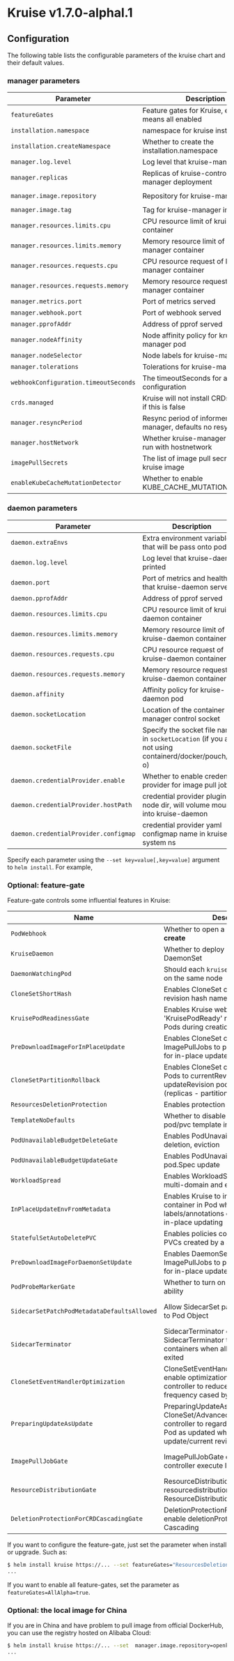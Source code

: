 # Kruise v1.7.0-alphal.1

## Configuration

The following table lists the configurable parameters of the kruise chart and their default values.

### manager parameters
| Parameter                                 | Description                                                  | Default                       |
| ----------------------------------------- | ------------------------------------------------------------ | ----------------------------- |
| `featureGates`                            | Feature gates for Kruise, empty string means all enabled     | ` `                           |
| `installation.namespace`                  | namespace for kruise installation                            | `kruise-system`               |
| `installation.createNamespace`            | Whether to create the installation.namespace                 | `true`                        |
| `manager.log.level`                       | Log level that kruise-manager printed                        | `4`                           |
| `manager.replicas`                        | Replicas of kruise-controller-manager deployment             | `2`                           |
| `manager.image.repository`                | Repository for kruise-manager image                          | `openkruise/kruise-manager`   |
| `manager.image.tag`                       | Tag for kruise-manager image                                 | `v1.7.0-alphal.1`                      |
| `manager.resources.limits.cpu`            | CPU resource limit of kruise-manager container               | `200m`                        |
| `manager.resources.limits.memory`         | Memory resource limit of kruise-manager container            | `512Mi`                       |
| `manager.resources.requests.cpu`          | CPU resource request of kruise-manager container             | `100m`                        |
| `manager.resources.requests.memory`       | Memory resource request of kruise-manager container          | `256Mi`                       |
| `manager.metrics.port`                    | Port of metrics served                                       | `8080`                        |
| `manager.webhook.port`                    | Port of webhook served                                       | `9443`                        |
| `manager.pprofAddr`                       | Address of pprof served                                      | `localhost:8090`              |
| `manager.nodeAffinity`                    | Node affinity policy for kruise-manager pod                  | `{}`                          |
| `manager.nodeSelector`                    | Node labels for kruise-manager pod                           | `{}`                          |
| `manager.tolerations`                     | Tolerations for kruise-manager pod                           | `[]`                          |
| `webhookConfiguration.timeoutSeconds`     | The timeoutSeconds for all webhook configuration             | `30`                          |
| `crds.managed`                            | Kruise will not install CRDs with chart if this is false     | `true`                        |
| `manager.resyncPeriod`                    | Resync period of informer kruise-manager, defaults no resync | `0`                           |
| `manager.hostNetwork`                     | Whether kruise-manager pod should run with hostnetwork       | `false`                       |
| `imagePullSecrets`                        | The list of image pull secrets for kruise image              | `false`                       |
| `enableKubeCacheMutationDetector`         | Whether to enable KUBE_CACHE_MUTATION_DETECTOR               | `false`                       |

### daemon parameters
| Parameter                                 | Description                                                  | Default                       |
| ----------------------------------------- | ------------------------------------------------------------ | ----------------------------- |
| `daemon.extraEnvs`                        | Extra environment variables that will be pass onto pods      | `[]`                          |
| `daemon.log.level`                        | Log level that kruise-daemon printed                         | `4`                           |
| `daemon.port`                             | Port of metrics and healthz that kruise-daemon served        | `10221`                       |
| `daemon.pprofAddr`                        | Address of pprof served                                      | `localhost:10222`             |
| `daemon.resources.limits.cpu`             | CPU resource limit of kruise-daemon container                | `50m`                         |
| `daemon.resources.limits.memory`          | Memory resource limit of kruise-daemon container             | `128Mi`                       |
| `daemon.resources.requests.cpu`           | CPU resource request of kruise-daemon container              | `0`                           |
| `daemon.resources.requests.memory`        | Memory resource request of kruise-daemon container           | `0`                           |
| `daemon.affinity`                         | Affinity policy for kruise-daemon pod                        | `{}`                          |
| `daemon.socketLocation`                   | Location of the container manager control socket             | `/var/run`                    |
| `daemon.socketFile`                       | Specify the socket file name in `socketLocation` (if you are not using containerd/docker/pouch/cri-o) | ` ` |
| `daemon.credentialProvider.enable`        | Whether to enable credential provider for image pull job     | `false`                       |
| `daemon.credentialProvider.hostPath`      | credential provider plugin node dir, will volume mount into kruise-daemon | `credential-provider-plugin` |
| `daemon.credentialProvider.configmap`     | credential provider yaml configmap name in kruise-system ns  | `credential-provider-config`  |

Specify each parameter using the `--set key=value[,key=value]` argument to `helm install`. For example,

### Optional: feature-gate

Feature-gate controls some influential features in Kruise:

| Name                                        | Description                                                                                                           | Default | Effect (if closed)                                                                                                |
|---------------------------------------------|-----------------------------------------------------------------------------------------------------------------------| ------- |-------------------------------------------------------------------------------------------------------------------|
| `PodWebhook`                                | Whether to open a webhook for Pod **create**                                                                          | `true`  | SidecarSet/KruisePodReadinessGate disabled                                                                        |
| `KruiseDaemon`                              | Whether to deploy `kruise-daemon` DaemonSet                                                                           | `true`  | ImagePulling/ContainerRecreateRequest disabled                                                                    |
| `DaemonWatchingPod`                         | Should each `kruise-daemon` watch pods on the same node                                                               | `true`  | For in-place update with same imageID or env from labels/annotations                                              |
| `CloneSetShortHash`                         | Enables CloneSet controller only set revision hash name to pod label                                                  | `false` | CloneSet name can not be longer than 54 characters                                                                |
| `KruisePodReadinessGate`                    | Enables Kruise webhook to inject 'KruisePodReady' readiness-gate to all Pods during creation                          | `false` | The readiness-gate will only be injected to Pods created by Kruise workloads                                      |
| `PreDownloadImageForInPlaceUpdate`          | Enables CloneSet controller to create ImagePullJobs to pre-download images for in-place update                        | `true` | No image pre-download for in-place update                                                                         |
| `CloneSetPartitionRollback`                 | Enables CloneSet controller to rollback Pods to currentRevision when number of updateRevision pods is bigger than (replicas - partition) | `false` | CloneSet will only update Pods to updateRevision                                                                  |
| `ResourcesDeletionProtection`               | Enables protection for resources deletion                                                                             | `true` | No protection for resources deletion                                                                              |
| `TemplateNoDefaults`                        | Whether to disable defaults injection for pod/pvc template in workloads                                               | `false` | Should not close this feature if it has open                                                                      |
| `PodUnavailableBudgetDeleteGate`            | Enables PodUnavailableBudget for pod deletion, eviction                                                               | `true` | No protection for pod deletion, eviction                                                                          |
| `PodUnavailableBudgetUpdateGate`            | Enables PodUnavailableBudget for pod.Spec update                                                                      | `false` | No protection for in-place update                                                                                 |
| `WorkloadSpread`                            | Enables WorkloadSpread to manage multi-domain and elastic deploy                                                      | `true` | WorkloadSpread disabled                                                                                           |
| `InPlaceUpdateEnvFromMetadata`              | Enables Kruise to in-place update a container in Pod when its env from labels/annotations changed and pod is in-place updating | `true` | Only container image can be in-place update                                                                       |
| `StatefulSetAutoDeletePVC`                  | Enables policies controlling deletion of PVCs created by a StatefulSet                                                | `true` | No deletion of PVCs by StatefulSet                                                                                |
| `PreDownloadImageForDaemonSetUpdate`        | Enables DaemonSet controller to create ImagePullJobs to pre-download images for in-place update                       | `false` | No image pre-download for in-place update                                                                         |
| `PodProbeMarkerGate`                        | Whether to turn on PodProbeMarker ability                                                                             | `true` | PodProbeMarker disabled                                                                                           |
| `SidecarSetPatchPodMetadataDefaultsAllowed` | Allow SidecarSet patch any annotations to Pod Object                                                                  | `false` | Annotations are not allowed to patch randomly and need to be configured via SidecarSet_PatchPodMetadata_WhiteList |
| `SidecarTerminator`                         | SidecarTerminator enables SidecarTerminator to stop sidecar containers when all main containers exited                | `false` | SidecarTerminator disabled                                                                                        |
| `CloneSetEventHandlerOptimization`          | CloneSetEventHandlerOptimization enable optimization for cloneset-controller to reduce the queuing frequency cased by pod update | `false` | optimization for cloneset-controller to reduce the queuing frequency cased by pod update disabled                 |
| `PreparingUpdateAsUpdate`                   | PreparingUpdateAsUpdate enable CloneSet/Advanced StatefulSet controller to regard preparing-update Pod as updated when calculating update/current revision during scaling. | `false` | Pods at preparing update state will be regarded as current revision instead of update revision                    |
| `ImagePullJobGate`                          | ImagePullJobGate enable imagepulljob-controller execute ImagePullJob | `false` | ImagePullJob and PreDownloadImageForInPlaceUpdate are disabled                                                    |
| `ResourceDistributionGate`                  | ResourceDistributionGate enable resourcedistribution-controller execute ResourceDistribution. | `false` | ResourceDistribution disabled                                                                                     |
| `DeletionProtectionForCRDCascadingGate`     | DeletionProtectionForCRDCascadingGate enable deletionProtection for crd Cascading | `false` | CustomResourceDefinition deletion protection disabled                                                             |

If you want to configure the feature-gate, just set the parameter when install or upgrade. Such as:

```bash
$ helm install kruise https://... --set featureGates="ResourcesDeletionProtection=true\,PreDownloadImageForInPlaceUpdate=true"
...
```

If you want to enable all feature-gates, set the parameter as `featureGates=AllAlpha=true`.

### Optional: the local image for China

If you are in China and have problem to pull image from official DockerHub, you can use the registry hosted on Alibaba Cloud:

```bash
$ helm install kruise https://... --set  manager.image.repository=openkruise-registry.cn-hangzhou.cr.aliyuncs.com/openkruise/kruise-manager
...
```
